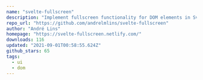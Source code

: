 ```yaml
---
name: "svelte-fullscreen"
description: "Implement fullscreen functionality for DOM elements in Svelte."
repo_url: "https://github.com/andrelmlins/svelte-fullscreen"
author: "André Lins"
homepage: "https://svelte-fullscreen.netlify.com/"
downloads: 116
updated: "2021-09-01T00:58:55.624Z"
github_stars: 65
tags: 
  - ui
  - dom
---
```

